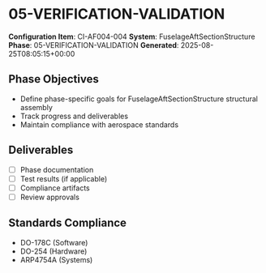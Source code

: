 # 05-VERIFICATION-VALIDATION

**Configuration Item**: CI-AF004-004
**System**: FuselageAftSectionStructure
**Phase**: 05-VERIFICATION-VALIDATION
**Generated**: 2025-08-25T08:05:15+00:00

## Phase Objectives
- Define phase-specific goals for FuselageAftSectionStructure structural assembly
- Track progress and deliverables
- Maintain compliance with aerospace standards

## Deliverables
- [ ] Phase documentation
- [ ] Test results (if applicable)
- [ ] Compliance artifacts
- [ ] Review approvals

## Standards Compliance
- DO-178C (Software)
- DO-254 (Hardware)
- ARP4754A (Systems)

